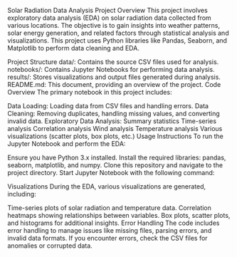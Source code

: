 Solar Radiation Data Analysis
Project Overview
This project involves exploratory data analysis (EDA) on solar radiation data collected from various locations. The objective is to gain insights into weather patterns, solar energy generation, and related factors through statistical analysis and visualizations. This project uses Python libraries like Pandas, Seaborn, and Matplotlib to perform data cleaning and EDA.

Project Structure
data/: Contains the source CSV files used for analysis.
notebooks/: Contains Jupyter Notebooks for performing data analysis.
results/: Stores visualizations and output files generated during analysis.
README.md: This document, providing an overview of the project.
Code Overview
The primary notebook in this project includes:

Data Loading: Loading data from CSV files and handling errors.
Data Cleaning: Removing duplicates, handling missing values, and converting invalid data.
Exploratory Data Analysis:
Summary statistics
Time-series analysis
Correlation analysis
Wind analysis
Temperature analysis
Various visualizations (scatter plots, box plots, etc.)
Usage Instructions
To run the Jupyter Notebook and perform the EDA:

Ensure you have Python 3.x installed.
Install the required libraries: pandas, seaborn, matplotlib, and numpy.
Clone this repository and navigate to the project directory.
Start Jupyter Notebook with the following command:

Visualizations
During the EDA, various visualizations are generated, including:

Time-series plots of solar radiation and temperature data.
Correlation heatmaps showing relationships between variables.
Box plots, scatter plots, and histograms for additional insights.
Error Handling
The code includes error handling to manage issues like missing files, parsing errors, and invalid data formats. If you encounter errors, check the CSV files for anomalies or corrupted data.
